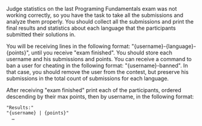 Judge statistics on the last Programing Fundamentals exam was not working correctly, so you have the task to take all the submissions and analyze them properly. You should collect all the submissions and print the final results and statistics about each language that the participants submitted their solutions in.

You will be receiving lines in the following format: "{username}-{language}-{points}", until you receive "exam finished". You should store each username and his submissions and points. 
You can receive a command to ban a user for cheating in the following format: "{username}-banned". In that case, you should remove the user from the contest, but preserve his submissions in the total count of submissions for each language.

After receiving "exam finished" print each of the participants, ordered descending by their max points, then by username, in the following format:

    "Results:"
    "{username} | {points}"
      …
